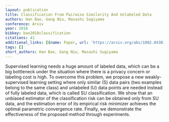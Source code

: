 ```yaml
---
layout: publication
title: Classification From Pairwise Similarity And Unlabeled Data
authors: Han Bao, Gang Niu, Masashi Sugiyama
conference: Arxiv
year: 2018
bibkey: bao2018classification
citations: 41
additional_links: [{name: Paper, url: 'https://arxiv.org/abs/1802.04381'}]
tags: []
short_authors: Han Bao, Gang Niu, Masashi Sugiyama
---
```

Supervised learning needs a huge amount of labeled data, which can be a big
bottleneck under the situation where there is a privacy concern or labeling
cost is high. To overcome this problem, we propose a new weakly-supervised
learning setting where only similar (S) data pairs (two examples belong to the
same class) and unlabeled (U) data points are needed instead of fully labeled
data, which is called SU classification. We show that an unbiased estimator of
the classification risk can be obtained only from SU data, and the estimation
error of its empirical risk minimizer achieves the optimal parametric
convergence rate. Finally, we demonstrate the effectiveness of the proposed
method through experiments.